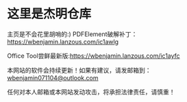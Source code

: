 # 这里是杰明仓库
主页是不会花里胡哨的:)
PDFElement破解补丁：https://wbenjamin.lanzous.com/ic1awlg

Office Tool尝鲜最新版:https://wbenjamin.lanzous.com/ic1ayfc

本网站的软件会持续更新！如果有建议，请发邮箱到：wbenjamin071104@outlook.com

任何对本人邮箱或本网站发动攻击，将承担法律责任，请慎重！

